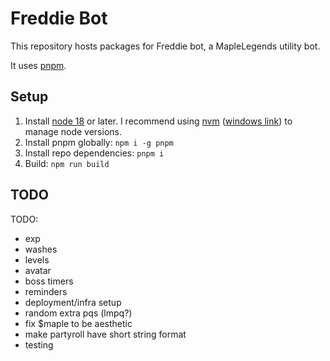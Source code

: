 # Freddie Bot

This repository hosts packages for Freddie bot, a MapleLegends utility bot.

It uses [pnpm](https://pnpm.io/).

## Setup

1. Install [node 18](https://nodejs.org/en/download/) or later. I recommend using [nvm](https://github.com/nvm-sh/nvm) ([windows link](https://github.com/coreybutler/nvm-windows)) to manage node versions.
2. Install pnpm globally: `npm i -g pnpm`
3. Install repo dependencies: `pnpm i`
4. Build: `npm run build`

## TODO

TODO:

-   exp
-   washes
-   levels
-   avatar
-   boss timers
-   reminders
-   deployment/infra setup
-   random extra pqs (lmpq?)
-   fix $maple to be aesthetic
-   make partyroll have short string format
-   testing
